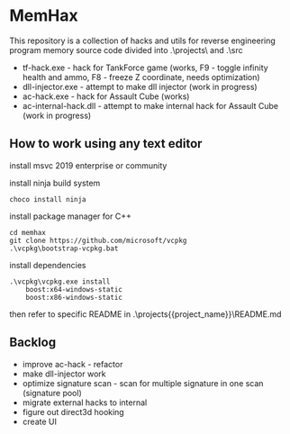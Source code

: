 # MemHax
This repository is a collection of hacks and utils for reverse engineering program memory
source code divided into .\projects\ and .\src 

- tf-hack.exe - hack for TankForce game (works, F9 - toggle infinity health and ammo, F8 - freeze Z coordinate, needs optimization)
- dll-injector.exe - attempt to make dll injector (work in progress)
- ac-hack.exe - hack for Assault Cube (works)
- ac-internal-hack.dll - attempt to make internal hack for Assault Cube (work in progress)

## How to work using any text editor

install msvc 2019 enterprise or community

install ninja build system

```
choco install ninja
```

install package manager for C++

```
cd memhax
git clone https://github.com/microsoft/vcpkg
.\vcpkg\bootstrap-vcpkg.bat
```

install dependencies

```
.\vcpkg\vcpkg.exe install
    boost:x64-windows-static
    boost:x86-windows-static
```

then refer to specific README in .\projects\{{project_name}}\README.md

## Backlog

- improve ac-hack - refactor
- make dll-injector work
- optimize signature scan - scan for multiple signature in one scan (signature pool)
- migrate external hacks to internal
- figure out direct3d hooking
- create UI
